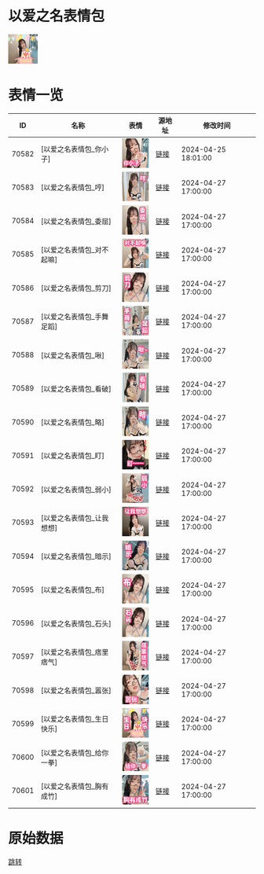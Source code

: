 # 以爱之名表情包

<img src="./cover.png" height="60" alt="cover" />

# 表情一览

|ID|名称|表情|源地址|修改时间|
|----|----|----|----|----|
|70582|[以爱之名表情包_你小子]|<img src="./pic/070582_%5B以爱之名表情包_你小子%5D.png" height="60" alt="你小子"/>|[链接](https://i0.hdslb.com/bfs/garb/bc4a516a1d9ed3b021c63b480896c7303b2a0ead.png)|2024-04-25 18:01:00|
|70583|[以爱之名表情包_哼]|<img src="./pic/070583_%5B以爱之名表情包_哼%5D.png" height="60" alt="哼"/>|[链接](https://i0.hdslb.com/bfs/garb/073c401eb57190bd0a7e7a9a5d2cd28ffcd1db02.png)|2024-04-27 17:00:00|
|70584|[以爱之名表情包_委屈]|<img src="./pic/070584_%5B以爱之名表情包_委屈%5D.png" height="60" alt="委屈"/>|[链接](https://i0.hdslb.com/bfs/garb/23b2c33d680b3a43b6eeb2ffcf6e9e456221f873.png)|2024-04-27 17:00:00|
|70585|[以爱之名表情包_对不起嘛]|<img src="./pic/070585_%5B以爱之名表情包_对不起嘛%5D.png" height="60" alt="对不起嘛"/>|[链接](https://i0.hdslb.com/bfs/garb/8a3f513ac6c0f669d4ad74e3c584d6b655bd9916.png)|2024-04-27 17:00:00|
|70586|[以爱之名表情包_剪刀]|<img src="./pic/070586_%5B以爱之名表情包_剪刀%5D.png" height="60" alt="剪刀"/>|[链接](https://i0.hdslb.com/bfs/garb/104294f3bc1cd891f8c4cccf178a139f958b892b.png)|2024-04-27 17:00:00|
|70587|[以爱之名表情包_手舞足蹈]|<img src="./pic/070587_%5B以爱之名表情包_手舞足蹈%5D.png" height="60" alt="手舞足蹈"/>|[链接](https://i0.hdslb.com/bfs/garb/72921315cdf68f3df0ab7e033aeab6dd89b158fc.png)|2024-04-27 17:00:00|
|70588|[以爱之名表情包_啾]|<img src="./pic/070588_%5B以爱之名表情包_啾%5D.png" height="60" alt="啾"/>|[链接](https://i0.hdslb.com/bfs/garb/ad0eb95ae44eb76625c1bcc4856219f2fbd76f26.png)|2024-04-27 17:00:00|
|70589|[以爱之名表情包_看破]|<img src="./pic/070589_%5B以爱之名表情包_看破%5D.png" height="60" alt="看破"/>|[链接](https://i0.hdslb.com/bfs/garb/d658258199eeca854dbdeaaf8a266d375729ea05.png)|2024-04-27 17:00:00|
|70590|[以爱之名表情包_略]|<img src="./pic/070590_%5B以爱之名表情包_略%5D.png" height="60" alt="略"/>|[链接](https://i0.hdslb.com/bfs/garb/e8350a41706061632b79d699da2800164b5d7fa3.png)|2024-04-27 17:00:00|
|70591|[以爱之名表情包_盯]|<img src="./pic/070591_%5B以爱之名表情包_盯%5D.png" height="60" alt="盯"/>|[链接](https://i0.hdslb.com/bfs/garb/6187c9f58cdbc5326ccbc92d57c96c38ca27f0d3.png)|2024-04-27 17:00:00|
|70592|[以爱之名表情包_弱小]|<img src="./pic/070592_%5B以爱之名表情包_弱小%5D.png" height="60" alt="弱小"/>|[链接](https://i0.hdslb.com/bfs/garb/21f05eb0545a30bb8a4fd78eeac41ef9118a56fc.png)|2024-04-27 17:00:00|
|70593|[以爱之名表情包_让我想想]|<img src="./pic/070593_%5B以爱之名表情包_让我想想%5D.png" height="60" alt="让我想想"/>|[链接](https://i0.hdslb.com/bfs/garb/66e5aa928e16af06483cc2ed29a934858ddda949.png)|2024-04-27 17:00:00|
|70594|[以爱之名表情包_暗示]|<img src="./pic/070594_%5B以爱之名表情包_暗示%5D.png" height="60" alt="暗示"/>|[链接](https://i0.hdslb.com/bfs/garb/0a8cd93d3b4cfe80b633dde8898ba8c478fb7a0b.png)|2024-04-27 17:00:00|
|70595|[以爱之名表情包_布]|<img src="./pic/070595_%5B以爱之名表情包_布%5D.png" height="60" alt="布"/>|[链接](https://i0.hdslb.com/bfs/garb/6ec9a64afcf99c108b75cc7b12c1e08fa835f134.png)|2024-04-27 17:00:00|
|70596|[以爱之名表情包_石头]|<img src="./pic/070596_%5B以爱之名表情包_石头%5D.png" height="60" alt="石头"/>|[链接](https://i0.hdslb.com/bfs/garb/c79c41c34449fb7b63ba7c4a01dfbced01a6b865.png)|2024-04-27 17:00:00|
|70597|[以爱之名表情包_痞里痞气]|<img src="./pic/070597_%5B以爱之名表情包_痞里痞气%5D.png" height="60" alt="痞里痞气"/>|[链接](https://i0.hdslb.com/bfs/garb/2924514d7fdcec664b63e285d1389c1c6ba71c70.png)|2024-04-27 17:00:00|
|70598|[以爱之名表情包_嚣张]|<img src="./pic/070598_%5B以爱之名表情包_嚣张%5D.png" height="60" alt="嚣张"/>|[链接](https://i0.hdslb.com/bfs/garb/dd98375780d130d134147fc258a38c78ae196c06.png)|2024-04-27 17:00:00|
|70599|[以爱之名表情包_生日快乐]|<img src="./pic/070599_%5B以爱之名表情包_生日快乐%5D.png" height="60" alt="生日快乐"/>|[链接](https://i0.hdslb.com/bfs/garb/950eaa03eb2545d7dc6684b735979f33a672659a.png)|2024-04-27 17:00:00|
|70600|[以爱之名表情包_给你一拳]|<img src="./pic/070600_%5B以爱之名表情包_给你一拳%5D.png" height="60" alt="给你一拳"/>|[链接](https://i0.hdslb.com/bfs/garb/4f8996ea7a606bf6fb90b15f589e65185e84c9a9.png)|2024-04-27 17:00:00|
|70601|[以爱之名表情包_胸有成竹]|<img src="./pic/070601_%5B以爱之名表情包_胸有成竹%5D.png" height="60" alt="胸有成竹"/>|[链接](https://i0.hdslb.com/bfs/garb/ecd9c174d168278ab4e86ca617c0e7814b50f730.png)|2024-04-27 17:00:00|

# 原始数据

[跳转](./raw.json)

